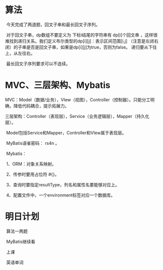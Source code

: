 # 算法

​	今天完成了两道题，回文子串和最长回文子序列。

​	对于回文子串，dp数组不要定义为 下标i结尾的字符串有 dp[i]个回文串 ，这样很难找到递归关系。我们定义布尔类型的dp[i][j]：表示区间范围[i,j] （注意是左闭右闭）的子串是否是回文子串，如果是dp[i][j]为true，否则为false。 递归要从下往上，从左往右。

​	最长回文子序列要求可以不连续。

# MVC、三层架构、Mybatis

​	MVC：Model（数据/业务），VIew（视图），Controller（控制器）。只能分工明确，降低代码耦合，提示拓展力。

​	三层架构：Controller（表现层），Service（业务逻辑层），Mapper（持久化层）。

​	Model包括Service和Mapper，Controller和VIew属于表现层。

​	MyBatis语雀密码： rs4n 。

​	Mybatis：

​			1、ORM：对象关系映射。

​			2、传参时要用占位符 #{}。

​			3、查询时要指定resultType，列名和属性名要能够对应上。

​			4、配置文件中，一个environment标签对应一个数据库。

# 明日计划

​	算法一两题

​	MyBatis继续看

​	上课

​	英语单词

​	
